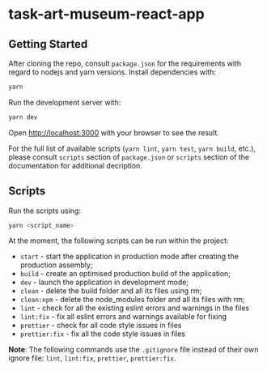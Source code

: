 # task-art-museum-react-app

## Getting Started

After cloning the repo, consult `package.json` for the requirements with regard to nodejs and yarn versions.
Install dependencies with:

```bash
yarn
```

Run the development server with:

```bash
yarn dev
```

Open [http://localhost:3000](http://localhost:3000) with your browser to see the result.

For the full list of available scripts (`yarn lint`, `yarn test`, `yarn build`, etc.), please consult `scripts` section of `package.json` or `scripts` section of the documentation for additional decription.

## Scripts

Run the scripts using:

```bash
yarn <script_name>
```

At the moment, the following scripts can be run within the project:

- `start` - start the application in production mode after creating the production assembly;
- `build` - create an optimised production build of the application;
- `dev` - launch the application in development mode;
- `clean` - delete the build folder and all its files using rm;
- `clean:npm` - delete the node_modules folder and all its files with rm;
- `lint` - check for all the existing eslint errors and warnings in the files
- `lint:fix` - fix all eslint errors and warnings available for fixing
- `prettier` - check for all code style issues in files
- `prettier:fix` - fix all the code style issues in files

**Note**: The following commands use the `.gitignore` file instead of their own ignore file: `lint`, `lint:fix`, `prettier`, `prettier:fix`.
